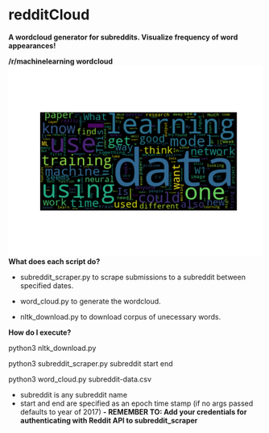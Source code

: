 # redditCloud
**A wordcloud generator for subreddits. Visualize frequency of word appearances!**

**/r/machinelearning wordcloud**
<img src='./ml_cloud.png'></img>
**What does each script do?**

- subreddit_scraper.py to scrape submissions to a subreddit between specified dates.

- word_cloud.py to generate the wordcloud.

- nltk_download.py to download corpus of unecessary words.

**How do I execute?**

python3 nltk_download.py

python3 subreddit_scraper.py subreddit start end

python3 word_cloud.py subreddit-data.csv

- subreddit is any subreddit name
- start and end are specified as an epoch time stamp (if no args passed defaults to year of 2017)
**- REMEMBER TO: Add your credentials for authenticating with Reddit API to subreddit_scraper**





